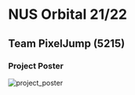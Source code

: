 # NUS Orbital 21/22
## Team PixelJump (5215)

### Project Poster
![project_poster](https://drive.google.com/uc?export=view&id=1PGN96EeY3W1sAmu5yI9t0f8UK_mXxqME)
